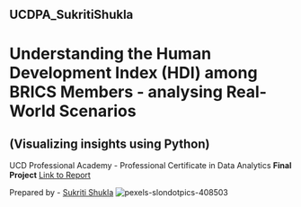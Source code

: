 ## UCDPA_SukritiShukla

# **Understanding the Human Development Index (HDI) among BRICS Members - analysing Real-World Scenarios**

## (Visualizing insights using Python)

UCD Professional Academy - Professional Certificate in Data Analytics **Final Project**
[Link to Report](https://www.linkedin.com/in/sukriti-shukla-3989a819/detail/treasury/education:710951249/?entityUrn=urn%3Ali%3Afsd_profileTreasuryMedia%3A(ACoAAAPiXiQBwXwVR_rmub9C1DokEKlxJ1p6JUA%2C1615292196878)&section=education%3A710951249&treasuryCount=1)


Prepared by - [Sukriti Shukla](https://www.linkedin.com/in/sukriti-shukla-3989a819/)
![pexels-slondotpics-408503](https://user-images.githubusercontent.com/50409210/110471466-10e81780-80d4-11eb-9e34-72531e1366dd.jpg)

